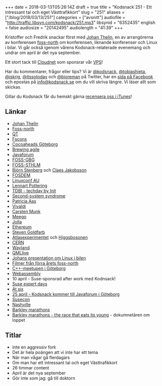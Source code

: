 +++
date = 2018-03-13T05:26:14Z
draft = true
title = "Kodsnack 251 - Ett intressant tal och eget Västtrafikkort"
slug = "251"
aliases = ["/blog/2018/03/13/251"]
categories = ["avsnitt"]
audiofile = "http://traffic.libsyn.com/kodsnack/251.mp3"
libsynid = "6352435"
english = false
audiosize = "20142495"
audiolength = "41:39"
+++

Kristoffer och Fredrik snackar först med [Johan Thelin](https://github.com/e8johan), en av arrangörerna av konferensen [foss-north](http://foss-north.se/2018/) om konferensen, liknande konferenser och Linux i bilar. Vi går också igenom vårens Kodsnack-relaterade evenemang och undrar om april är det nya september.

Ett stort tack till [Cloudnet](http://www.cloudnet.se) som sponsrar vår [VPS](http://en.wikipedia.org/wiki/Virtual_private_server)!

Har du kommentarer, frågor eller tips? Vi är [@kodsnack](https://www.twitter.com/kodsnack), [@tobiashieta](https://www.twitter.com/tobiashieta), [@iskrig](https://www.twitter.com/iskrig), [@itssotoday](https://twitter.com/itssotoday) och [@bjoreman](https://www.twitter.com/bjoreman) på Twitter, har en [sida på Facebook](https://www.facebook.com/kodsnack) och epostas på [info@kodsnack.se](mailto:info@kodsnack.se) om du vill skriva längre. Vi läser allt som skickas.

Gillar du Kodsnack får du hemskt gärna [recensera oss i iTunes](http://itunes.apple.com/se/podcast/kodsnack/id561631498?l=en)!

## Länkar ##
* [Johan Thelin](https://github.com/e8johan)
* [Foss-north](http://foss-north.se/2018/)
* [QT](https://en.wikipedia.org/wiki/Qt_%28software%29)
* [Fscons](https://fscons.org/2017/)
* [Cocoaheads Göteborg](https://www.meetup.com/cocoaheads-goteborg/)
* [Brewing agile](https://www.brewingagile.org/)
* [Javaforum](https://www.meetup.com/Javaforum-Goteborg/)
* [FOSS-GBG](http://foss-gbg.se/)
* [FOSS-STHLM](https://www.foss-sthlm.se/)
* [Björn Stenberg](https://bjorn.haxx.se/) och [Claes Jakobsson](https://www.linkedin.com/in/claesjac/)
* [FOSDEM](https://fosdem.org/2018/)
* [Linuxconf AU](https://linux.conf.au/)
* [Lennart Pottering](https://en.wikipedia.org/wiki/Lennart_Poettering)
* [TDBI - techday by Init](http://tdbi.se/)
* [Second-system syndrome](https://en.wikipedia.org/wiki/Second-system_effect)
* [Patricia Aas](https://twitter.com/pati_gallardo)
* [Vivaldi](https://en.wikipedia.org/wiki/Vivaldi_%28web_browser%29)
* [Carsten Munk](https://twitter.com/stskeeps)
* [Meego](https://en.wikipedia.org/wiki/MeeGo)
* [Jolla](https://en.wikipedia.org/wiki/Jolla)
* [Ethereum](https://en.wikipedia.org/wiki/Ethereum)
* [Steven Goldfarb](https://twitter.com/stevengoldfarb)
* [Atlasexperimentet](https://atlas.cern/) och [Higgsbosonen](https://en.wikipedia.org/wiki/Higgs_boson)
* [CERN](https://en.wikipedia.org/wiki/CERN)
* [Wayland](https://en.wikipedia.org/wiki/Wayland_%28display_server_protocol%29)
* [QMLlive](https://doc.qt.io/QtQmlLive/index.html)
* [Johans presentation om Linux i bilen](https://youtu.be/Uet2hrzrAc4?t=1h43m30s)
* [Filmer från förra årets foss-north](https://www.youtube.com/playlist?list=PL8Xzb2qPbjDHRVqq3WTFuWzRU0HtlOp4D)
* [C++-meetupen i Göteborg](https://www.meetup.com/gbgcpp/)
* [Webassembly](https://en.wikipedia.org/wiki/WebAssembly)
* 10 april - Suse-sponsrad after work med Kodnsack!
* [Suse expert days](https://www.suse.com/promo/expert-days/)
* [At six](https://hotelatsix.com/)
* [25 april - Kodsnack kommer till Javaforum i Göteborg](https://www.meetup.com/Javaforum-Goteborg/events/246859957/)
* [Susecon](https://www.susecon.com/)
* [Nashville](https://en.wikipedia.org/wiki/Nashville,_Tennessee)
* [Barkley marathons](https://en.wikipedia.org/wiki/Barkley_Marathons)
* [Barkley marathons - the race that eats its young](http://barkleymovie.com/) - dokumnetären om loppet

## Titlar ##
* Inte en aggressiv fork
* Det är hela poängen att vi inte har ett tema
* När man vågar gå flerdagars
* Om man har ett intressant tal och eget Västtrafikkort
* 26 timmar content
* April är det nya september
* Gör inte som jag: gå till doktorn